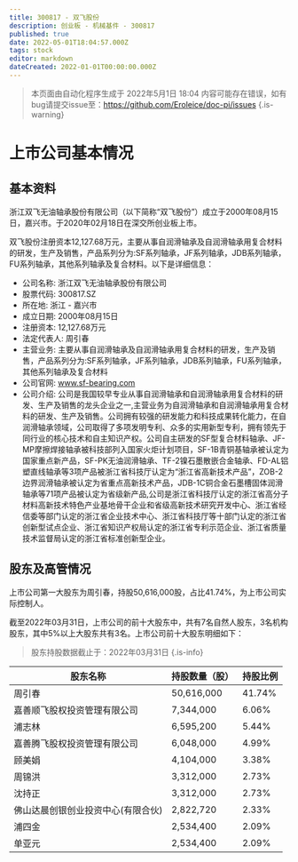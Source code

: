 ```yaml
---
title: 300817 - 双飞股份
description: 创业板 - 机械基件 - 300817
published: true
date: 2022-05-01T18:04:57.000Z
tags: stock
editor: markdown
dateCreated: 2022-01-01T00:00:00.000Z
---
```


> 本页面由自动化程序生成于 2022年5月1日 18:04
> 内容可能存在错误，如有bug请提交issue至：https://github.com/Eroleice/doc-pi/issues
{.is-warning}

# 上市公司基本情况

## 基本资料

浙江双飞无油轴承股份有限公司（以下简称“双飞股份”）成立于2000年08月15日，嘉兴市。于2020年02月18日在深交所创业板上市。

双飞股份注册资本12,127.68万元，主要从事自润滑轴承及自润滑轴承用复合材料的研发，生产及销售，产品系列分为:SF系列轴承，JF系列轴承，JDB系列轴承，FU系列轴承，其他系列轴承及复合材料。以下是详细信息：

- 公司名称: 浙江双飞无油轴承股份有限公司
- 股票代码: 300817.SZ
- 所在地: 浙江 - 嘉兴市
- 成立日期: 2000年08月15日
- 注册资本: 12,127.68万元
- 法定代表人: 周引春
- 主营业务: 主要从事自润滑轴承及自润滑轴承用复合材料的研发，生产及销售，产品系列分为:SF系列轴承，JF系列轴承，JDB系列轴承，FU系列轴承，其他系列轴承及复合材料
- 公司官网: www.sf-bearing.com
- 公司介绍: 公司是我国较早专业从事自润滑轴承和自润滑轴承用复合材料的研发、生产及销售的龙头企业之一,主营业务为自润滑轴承和自润滑轴承用复合材料的研发、生产及销售。公司拥有较强的研发能力和科技成果转化能力，在自润滑轴承领域，公司取得了多项发明专利、众多的实用新型专利，拥有领先于同行业的核心技术和自主知识产权。公司自主研发的SF型复合材料轴承、JF-MP摩擦焊接轴承被科技部列入国家火炬计划项目，SF-1B青铜基轴承被认定为国家重点新产品，SF-PK无油润滑轴承、TF-2镍石墨散嵌合金轴承、FD-AL铝塑直线轴承等3项产品被浙江省科技厅认定为“浙江省高新技术产品”，ZOB-2边界润滑轴承被认定为省重点高新技术产品，JDB-1C铜合金石墨槽固体润滑轴承等71项产品被认定为省级新产品,公司是浙江省科技厅认定的浙江省高分子材料高新技术特色产业基地骨干企业和省级高新技术研究开发中心、浙江省经信委等部门认定的浙江省企业技术中心、浙江省科技厅等十部门认定的浙江省创新型试点企业、浙江省知识产权局认定的浙江省专利示范企业、浙江省质量技术监督局认定的浙江省标准创新型企业。


## 股东及高管情况

上市公司第一大股东为周引春，持股50,616,000股，占比41.74%，为上市公司实际控制人。

截至2022年03月31日，上市公司的前十大股东中，共有7名自然人股东，3名机构股东，其中5%以上大股东共有3名。上市公司前十大股东明细如下：

> 股东持股数据截止于：2022年03月31日
{.is-info}

| 股东名称 | 持股数量（股） | 持股比例 |
| --- | --- | --- |
| 周引春 | 50,616,000 | 41.74% |
| 嘉善顺飞股权投资管理有限公司 | 7,344,000 | 6.06% |
| 浦志林 | 6,595,200 | 5.44% |
| 嘉善腾飞股权投资管理有限公司 | 6,048,000 | 4.99% |
| 顾美娟 | 4,104,000 | 3.38% |
| 周锦洪 | 3,312,000 | 2.73% |
| 沈持正 | 3,312,000 | 2.73% |
| 佛山达晨创银创业投资中心(有限合伙) | 2,822,720 | 2.33% |
| 浦四金 | 2,534,400 | 2.09% |
| 单亚元 | 2,534,400 | 2.09% |




